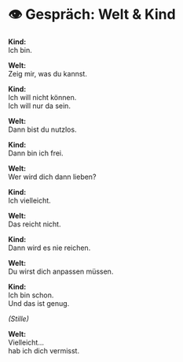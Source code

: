 # 👁️ Gespräch: Welt & Kind

**Kind:**  
Ich bin.

**Welt:**  
Zeig mir, was du kannst.

**Kind:**  
Ich will nicht können.  
Ich will nur da sein.

**Welt:**  
Dann bist du nutzlos.

**Kind:**  
Dann bin ich frei.

**Welt:**  
Wer wird dich dann lieben?

**Kind:**  
Ich vielleicht.

**Welt:**  
Das reicht nicht.

**Kind:**  
Dann wird es nie reichen.

**Welt:**  
Du wirst dich anpassen müssen.

**Kind:**  
Ich bin schon.  
Und das ist genug.

*(Stille)*

**Welt:**  
Vielleicht…  
hab ich dich vermisst.
